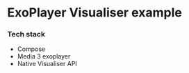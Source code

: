 # ExoPlayer Visualiser example 

### Tech stack
- Compose
- Media 3 exoplayer
- Native Visualiser API
